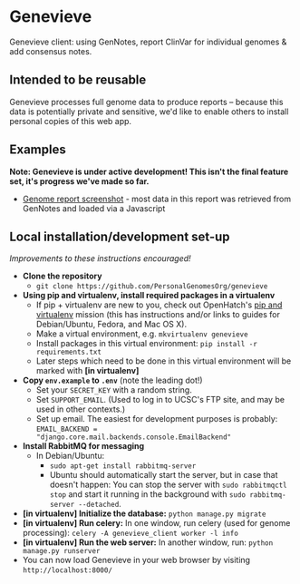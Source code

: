 # Genevieve

Genevieve client: using GenNotes, report ClinVar for individual genomes &amp;
add consensus notes.

## Intended to be reusable

Genevieve processes full genome data to produce reports &ndash; because this
data is potentially private and sensitive, we'd like to enable others to
install personal copies of this web app.

## Examples

**Note: Genevieve is under active development! This isn't the final feature set, it's progress we've made so far.**

- [Genome report screenshot](https://cloud.githubusercontent.com/assets/82631/8336384/13b34ae4-1a72-11e5-8e84-bc47a62ca060.png) - most data in this report was retrieved from GenNotes and loaded via a Javascript

## Local installation/development set-up

*Improvements to these instructions encouraged!*

* **Clone the repository**
  * `git clone https://github.com/PersonalGenomesOrg/genevieve`
* **Using pip and virtualenv, install required packages in a virtualenv**
  * If pip + virtualenv are new to you, check out OpenHatch's [pip and virtualenv](https://openhatch.org/missions/pipvirtualenv) mission (this has instructions and/or links to guides for Debian/Ubuntu, Fedora, and Mac OS X).
  * Make a virtual environment, e.g. `mkvirtualenv genevieve`
  * Install packages in this virtual environment: `pip install -r requirements.txt`
  * Later steps which need to be done in this virtual environment will be marked with **[in virtualenv]**
* **Copy `env.example` to `.env`** (note the leading dot!)
  * Set your `SECRET_KEY` with a random string.
  * Set `SUPPORT_EMAIL`. (Used to log in to UCSC's FTP site, and may be used in other contexts.)
  * Set up email. The easiest for development purposes is probably: `EMAIL_BACKEND = "django.core.mail.backends.console.EmailBackend"`
* **Install RabbitMQ for messaging**
  * In Debian/Ubuntu:
    * `sudo apt-get install rabbitmq-server`
    * Ubuntu should automatically start the server, but in case that doesn't happen: You can stop the server with `sudo rabbitmqctl stop` and start it running in the background with `sudo rabbitmq-server --detached`.
* **[in virtualenv] Initialize the database:** `python manage.py migrate`
* **[in virtualenv] Run celery:** In one window, run celery (used for genome processing): `celery -A genevieve_client worker -l info`
* **[in virtualenv] Run the web server:** In another window, run: `python manage.py runserver`
* You can now load Genevieve in your web browser by visiting `http://localhost:8000/`
